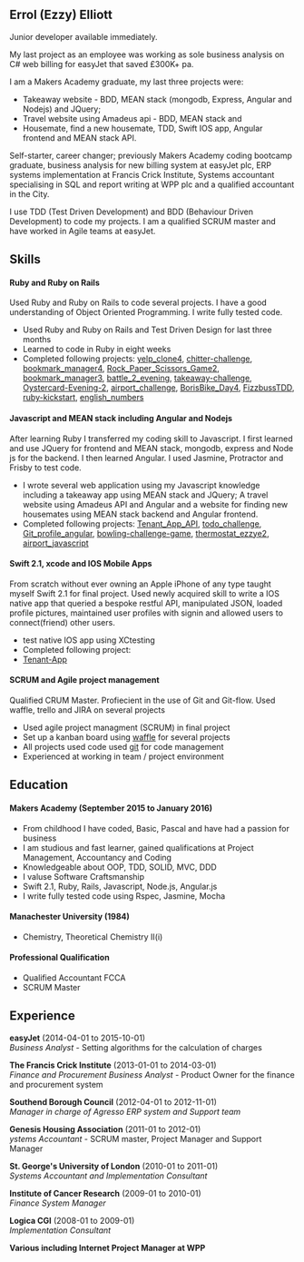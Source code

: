 ## Errol (Ezzy) Elliott

Junior developer available immediately.

My last project as an employee was working as sole business analysis on C# web billing for easyJet that saved £300K+ pa.

I am a Makers Academy graduate, my last three projects were: 
- Takeaway website - BDD, MEAN stack (mongodb, Express, Angular and Nodejs) and JQuery; 
- Travel website using Amadeus api - BDD, MEAN stack and 
- Housemate, find a new housemate, TDD, Swift IOS app, Angular frontend and MEAN stack API. 

Self-starter, career changer; previously Makers Academy coding bootcamp graduate, business analysis for new billing system at easyJet plc, ERP systems implementation at Francis Crick Institute, Systems accountant specialising in SQL and report writing at WPP plc and a qualified accountant in the City.

I use TDD (Test Driven Development) and BDD (Behaviour Driven Development) to code my projects.  I am a qualified SCRUM master and have worked in Agile teams at easyJet. 


## Skills

#### Ruby and Ruby on Rails

Used Ruby and Ruby on Rails to code several projects.  I have a good understanding of Object Oriented Programming.  I write fully tested code.
- Used Ruby and Ruby on Rails and Test Driven Design for last three months
- Learned to code in Ruby in eight weeks
- Completed following projects:
[yelp_clone4](https://github.com/ezzye/yelp_clone4), 
[chitter-challenge](https://github.com/ezzye/chitter-challenge), 
[bookmark_manager4](https://github.com/ezzye/bookmark_manager4), 
[Rock_Paper_Scissors_Game2](https://github.com/ezzye/Rock_Paper_Scissors_Game2), 
[bookmark_manager3](https://github.com/ezzye/bookmark_manager3), 
[battle_2_evening](https://github.com/ezzye/battle_2_evening), 
[takeaway-challenge](https://github.com/ezzye/takeaway-challenge), 
[Oystercard-Evening-2](https://github.com/ezzye/Oystercard-Evening-2), 
[airport_challenge](https://github.com/ezzye/airport_challenge), 
[BorisBike_Day4](https://github.com/ezzye/BorisBike_Day4), 
[FizzbussTDD](https://github.com/ezzye/FizzbussTDD), 
[ruby-kickstart](https://github.com/ezzye/ruby-kickstart), 
[english_numbers](https://github.com/ezzye/english_numbers)

  


#### Javascript and MEAN stack including Angular and Nodejs

After learning Ruby I transferred my coding skill to Javascript. I first learned and use JQuery for frontend and MEAN stack, mongodb, express and Node js for the backend.  I then learned Angular. I used Jasmine, Protractor and Frisby to test code.

- I wrote several web application using my Javascript knowledge including a takeaway app using MEAN stack and JQuery; A travel website using Amadeus API and Angular and a website for finding new housemates using MEAN stack backend and Angular frontend.
- Completed following projects:
[Tenant_App_API](https://github.com/ezzye/Tenant_App_API), 
[todo_challenge](https://github.com/ezzye/todo_challenge), 
[Git_profile_angular](https://github.com/ezzye/Git_profile_angular), 
[bowling-challenge-game](https://github.com/ezzye/bowling-challenge-game), 
[thermostat_ezzye2](https://github.com/ezzye/thermostat_ezzye2), 
[airport_javascript](https://github.com/ezzye/airport_javascript)

#### Swift 2.1, xcode and IOS Mobile Apps

From scratch without ever owning an Apple iPhone of any type taught myself Swift 2.1 for final project.  Used newly acquired skill to write a IOS native app that queried a bespoke restful API, manipulated JSON, loaded profile pictures, maintained user profiles with signin and allowed users to connect(friend) other users.

- test native IOS app using XCtesting
- Completed following project:
- [Tenant-App](https://github.com/ezzye/Tenant-App)


#### SCRUM and Agile project management

Qualified CRUM Master.  Profiecient in the use of Git and Git-flow.  Used waffle, trello and JIRA on several projects

- Used agile project managment (SCRUM) in final project
- Set up a kanban board using [waffle](https://waffle.io/) for several projects
- All projects used code used [git](https://github.com/ezzye) for code management
- Experienced at working in team / project environment

## Education

#### Makers Academy (September 2015 to January 2016)

- From childhood I have coded, Basic, Pascal and have had a passion for business
- I am studious and fast learner, gained qualifications at Project Management, Accountancy and Coding
- Knowledgeable about OOP, TDD, SOLID, MVC, DDD
- I valuse Software Craftsmanship
- Swift 2.1, Ruby, Rails, Javascript, Node.js, Angular.js
- I write fully tested code using Rspec, Jasmine, Mocha

#### Manachester University (1984)

- Chemistry, Theoretical Chemistry II(i)


#### Professional Qualification

- Qualified Accountant FCCA
- SCRUM Master

## Experience

**easyJet** (2014-04-01 to 2015-10-01)    
*Business Analyst* - Setting algorithms for the calculation of charges

**The Francis Crick Institute** (2013-01-01 to 2014-03-01)   
*Finance and Procurement Business Analyst* - Product Owner for the finance and procurement system

**Southend Borough Council** (2012-04-01 to 2012-11-01)    
*Manager in charge of Agresso ERP system and Support team*

**Genesis Housing Association** (2011-01 to 2012-01)   
*ystems Accountant* - SCRUM master, Project Manager and Support Manager

**St. George's University of London** (2010-01 to 2011-01)    
*Systems Accountant and Implementation Consultant*

**Institute of Cancer Research** (2009-01 to 2010-01)   
*Finance System Manager*

**Logica CGI** (2008-01 to 2009-01)    
*Implementation Consultant*  

**Various including Internet Project Manager at WPP**   

